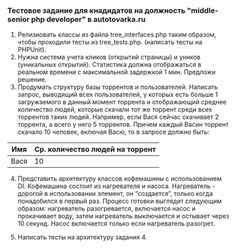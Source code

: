 ### Тестовое задание для кнадидатов на должность "middle-senior php developer" в autotovarka.ru

1. Релизиовать классы из файла tree_interfaces.php таким образом, чтобы проходили тесты из tree_tests.php. (написать тесты на PHPUnit).
2. Нужна система учета кликов (открытий страницы) и уников (уникальных открытий). Статистика должна отображаться в реальном времени с максимальной задержкой 1 мин. Предложи решение.
3. Продумать структуру базы торрентов и пользователей. Написать запрос, выводящий всех пользователей, у которых есть больше 1 загружаемого в данный момент торрента и отображающий среднее количество людей, которые скачали тот же торрент среди всех торрентов таких людей. Например, если Вася сейчас скачивает 2 торрента, а всего у него 5 торрентов. Причем каждый Васин торрент скачало 10 человек, включая Васю, то в запросе должно быть: 

  | Имя           | Ср. количество людей на торрент |
  | ------------- |-------------------------------- |
  | Вася          | 10                              |
  
4. Представить архитектуру классов кофемашины с использованием DI. Кофемашина состоит из нагревателя и насоса. Нагреватель - дорогой в использовании элемент, он “создается”, только когда понадобился в первый раз. Процесс готовки выглядит следующим образом: нагреватель разогревается, включается насос и прокачивает воду, затем нагреватель выключается и остывает через 10 секунд. Насос включается только если нагреватель разогрет.

5. Написать тесты на архитектуру задания 4.
